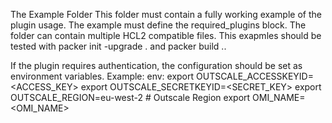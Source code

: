 The Example Folder
This folder must contain a fully working example of the plugin usage. The example must define the required_plugins block.
The folder can contain multiple HCL2 compatible files. This exapmles should be tested with packer init -upgrade . and packer build ..

If the plugin requires authentication, the configuration should be set as environment variables. Example:
      env:
	export OUTSCALE_ACCESSKEYID=<ACCESS_KEY>
	export OUTSCALE_SECRETKEYID=<SECRET_KEY>
	export OUTSCALE_REGION=eu-west-2 # Outscale Region
	export OMI_NAME=<OMI_NAME>

